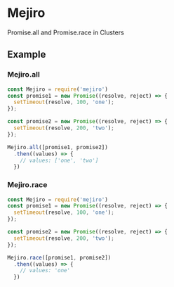 # Mejiro
Promise.all and Promise.race in Clusters

## Example
### Mejiro.all
```js
const Mejiro = require('mejiro')
const promise1 = new Promise((resolve, reject) => {
  setTimeout(resolve, 100, 'one');
});

const promise2 = new Promise((resolve, reject) => {
  setTimeout(resolve, 200, 'two');
});

Mejiro.all([promise1, promise2])
  .then((values) => {
    // values: ['one', 'two']
  })
```

### Mejiro.race
```js
const Mejiro = require('mejiro')
const promise1 = new Promise((resolve, reject) => {
  setTimeout(resolve, 100, 'one');
});

const promise2 = new Promise((resolve, reject) => {
  setTimeout(resolve, 200, 'two');
});

Mejiro.race([promise1, promise2])
  .then((values) => {
    // values: 'one'
  })
```
